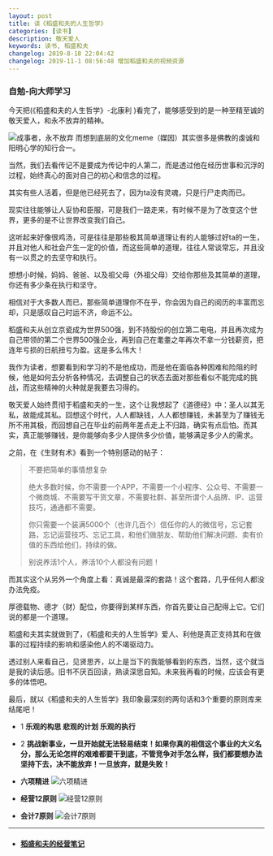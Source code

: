 ```yaml
---
layout: post
title: 读《稻盛和夫的人生哲学》
categories: [读书]
description: 敬天爱人
keywords: 读书, 稻盛和夫
changelog: 2019-8-18 22:04:42
changelog: 2019-11-1 08:56:48 增加稻盛和夫的视频资源
---
```

### 自勉-向大师学习

今天把(《稻盛和夫的人生哲学》-北康利 )看完了，能够感受到的是一种至精至诚的敬天爱人，和永不放弃的精神。

![成事者，永不放弃](/images/read-books/best-setence.jpg)
而想到底层的文化meme（媒因）其实很多是佛教的虔诚和阳明心学的知行合一。

当然，我们去看传记不是要成为传记中的人第二，而是透过他在经历世事和沉浮的过程，始终真心的面对自己的初心和信念的过程。

其实有些人活着，但是他已经死去了，因为ta没有灵魂，只是行尸走肉而已。

现实往往能够让人妥协和臣服，可是我们一路走来，有时候不是为了改变这个世界，更多的是不让世界改变我们自己。

这听起来好像很鸡汤，可是往往是那些极其简单道理让有的人能够过好ta的一生，并且对他人和社会产生一定的价值，而这些简单的道理，往往人常谈常忘，并且没有一以贯之的去坚守和执行。

想想小时候，妈妈、爸爸、以及祖父母（外祖父母）交给你那些及其简单的道理，你还有多少条在执行和坚守。

相信对于大多数人而已，那些简单道理你不在乎，你会因为自己的阅历的丰富而忘却，只是感叹自己时运不济，命运不公。

稻盛和夫从创立京瓷成为世界500强，到不持股份的创立第二电电，并且再次成为自己带领的第二个世界500强企业，再到自己在耄耋之年再次不拿一分钱薪资，把连年亏损的日航扭亏为盈。这是多么伟大！

我作为读者，想要看到和学习的不是他成功，而是他在面临各种困难和险阻的时候，他是如何去分析各种情况，去调整自己的状态去面对那些看似不能完成的挑战，而这些精神的火种就是我要去习得的。

敬天爱人始终贯彻于稻盛和夫的一生，这个让我想起了《道德经》中：圣人以其无私，故能成其私。回想这个时代，人人都缺钱，人人都想赚钱，未甚至为了赚钱无所不用其极，而回想自己在毕业的前两年差点走上不归路，确实有点后怕。而其实，真正能够赚钱，是你能够向多少人提供多少价值，能够满足多少人的需求。

之前，在《生财有术》看到一个特别感动的帖子：
  
> 不要把简单的事情想复杂
>
>绝大多数时候，你不需要一个APP，不需要一个小程序、公众号、不需要一个微商城、不需要写干货文章，不需要社群、甚至所谓个人品牌、IP、运营技巧，通通都不需要。
>
>你只需要一个装满5000个（也许几百个）信任你的人的微信号，忘记套路，忘记运营技巧、忘记工具，和他们做朋友、帮助他们解决问题、卖有价值的东西给他们，持续的做。
>
>别说养活1个人，养活10个人都没有问题！

而其实这个从另外一个角度上看：真诚是最深的套路！这个套路，几乎任何人都没办法免疫。

厚德载物、德才（财）配位，你要得到某样东西，你首先要让自己配得上它。它们说的都是一个道理。

稻盛和夫其实就做到了，《稻盛和夫的人生哲学》爱人、利他是真正支持其和在做事的过程持续的影响和感染他人的不竭驱动力。

透过别人来看自己，见贤思齐，以上是当下的我能够看到的东西，当然，这个就当是我的读后感。旧书不厌百回读，熟读深思自知。未来我再看的时候，应该会有更多的体悟吧。

最后，就以《稻盛和夫的人生哲学》我印象最深刻的两句话和3个重要的原则库来结尾吧！

 - 1 **乐观的构思 悲观的计划 乐观的执行**
  
 - 2 **挑战新事业，一旦开始就无法轻易结束！如果你真的相信这个事业的大义名分，那么无论怎样的艰难都要干到底，不管竞争对手怎么样，我们都要想办法坚持下去，决不能放弃！一旦放弃，就是失败！**
  
- **六项精进**
![六项精进](/images/read-books/6-jing-jin.jpg)

- **经营12原则**
![经营12原则](/images/read-books/12-yuan-ze.jpg)

- **会计7原则**
  ![会计7原则](/images/read-books/7-kuai-ji-yuan-ze.jpg)

---
- #### [稻盛和夫的经营笔记](https://b23.tv/av61582836/p1)
